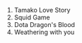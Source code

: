 <ol>
  <li>Tamako Love Story</li>
  <li>Squid Game</li>
  <li>Dota Dragon's Blood</li>
  <li>Weathering with you</li>
</ol>
